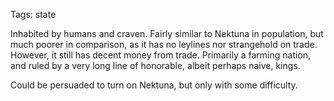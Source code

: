 Tags: state

Inhabited by humans and craven. Fairly similar to Nektuna in population, but much poorer in comparison, as it has no leylines nor strangehold on trade. However, it still has decent money from trade. Primarily a farming nation, and ruled by a very long line of honorable, albeit perhaps naive, kings. 

Could be persuaded to turn on Nektuna, but only with some difficulty.